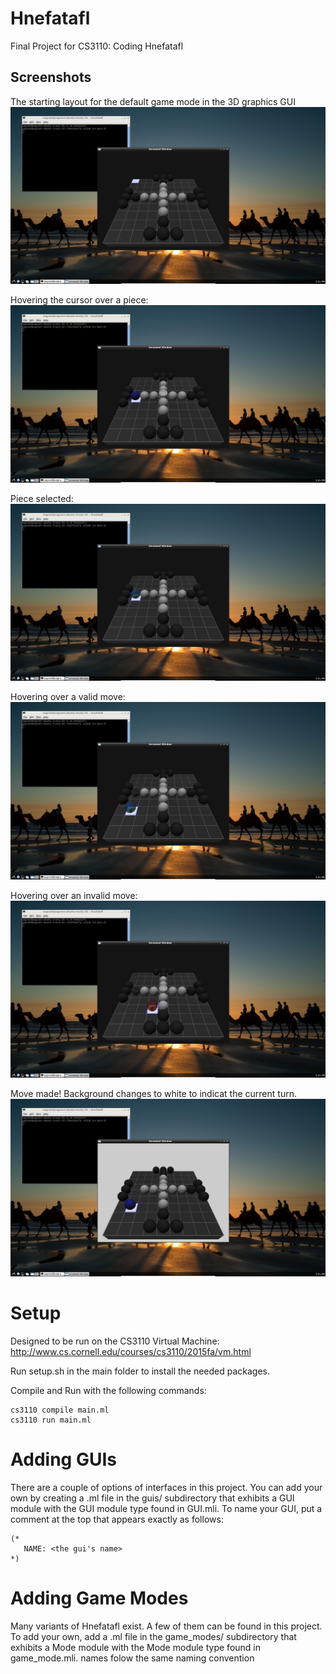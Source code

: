# Hnefatafl
Final Project for CS3110: Coding Hnefatafl

## Screenshots
The starting layout for the default game mode in the 3D graphics GUI
![](https://raw.githubusercontent.com/Radvendii/hnefatafl/master/imgs/1.png)

Hovering the cursor over a piece:
![The cursor is a blue light under the piece](https://raw.githubusercontent.com/Radvendii/hnefatafl/master/imgs/2.png)

Piece selected:
![The piece turns translucent](https://raw.githubusercontent.com/Radvendii/hnefatafl/master/imgs/3.png)

Hovering over a valid move:
![A translucent copy of the piece shaded green follows the cursor](https://raw.githubusercontent.com/Radvendii/hnefatafl/master/imgs/4.png)

Hovering over an invalid move:
![The copy of the piece following the cursor turns red](https://raw.githubusercontent.com/Radvendii/hnefatafl/master/imgs/5.png)

Move made! Background changes to white to indicat the current turn.
![](https://raw.githubusercontent.com/Radvendii/hnefatafl/master/imgs/6.png)

# Setup
Designed to be run on the CS3110 Virtual Machine: http://www.cs.cornell.edu/courses/cs3110/2015fa/vm.html

Run setup.sh in the main folder to install the needed packages.

Compile and Run with the following commands:

    cs3110 compile main.ml
    cs3110 run main.ml

# Adding GUIs
There are a couple of options of interfaces in this project. You can add your own by creating a .ml file in the guis/ subdirectory that exhibits a GUI module with the GUI module type found in GUI.mli. To name your GUI, put a comment at the top that appears exactly as follows:

    (*
       NAME: <the gui's name>
    *)


# Adding Game Modes
Many variants of Hnefatafl exist. A few of them can be found in this project. To add your own, add a .ml file in the game_modes/ subdirectory that exhibits a Mode module with the Mode module type found in game_mode.mli. names folow the same naming convention

